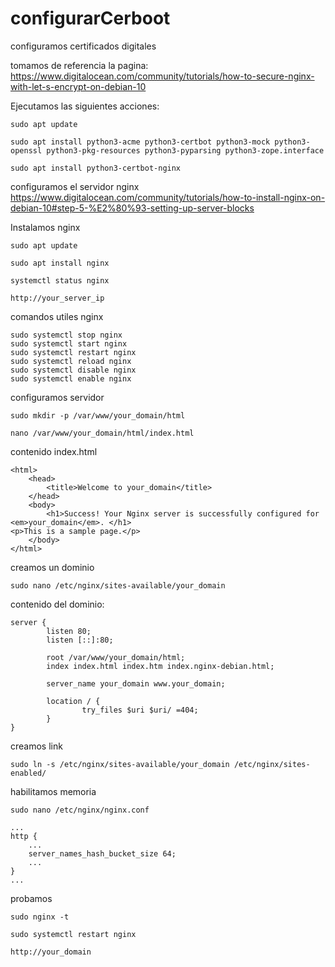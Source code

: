 # configurarCerboot
configuramos certificados digitales

tomamos de referencia la pagina:
https://www.digitalocean.com/community/tutorials/how-to-secure-nginx-with-let-s-encrypt-on-debian-10

Ejecutamos las siguientes acciones:
```
sudo apt update

sudo apt install python3-acme python3-certbot python3-mock python3-openssl python3-pkg-resources python3-pyparsing python3-zope.interface

sudo apt install python3-certbot-nginx

```

configuramos el servidor nginx
https://www.digitalocean.com/community/tutorials/how-to-install-nginx-on-debian-10#step-5-%E2%80%93-setting-up-server-blocks

Instalamos nginx
```
sudo apt update

sudo apt install nginx

systemctl status nginx

http://your_server_ip

```

comandos utiles nginx
```
sudo systemctl stop nginx
sudo systemctl start nginx
sudo systemctl restart nginx
sudo systemctl reload nginx
sudo systemctl disable nginx
sudo systemctl enable nginx

```

configuramos servidor
```
sudo mkdir -p /var/www/your_domain/html

nano /var/www/your_domain/html/index.html

```
contenido index.html

```
<html>
    <head>
        <title>Welcome to your_domain</title>
    </head>
    <body>
        <h1>Success! Your Nginx server is successfully configured for <em>your_domain</em>. </h1>
<p>This is a sample page.</p>
    </body>
</html>
```

creamos un dominio
```
sudo nano /etc/nginx/sites-available/your_domain
```

contenido del dominio:
```
server {
        listen 80;
        listen [::]:80;

        root /var/www/your_domain/html;
        index index.html index.htm index.nginx-debian.html;

        server_name your_domain www.your_domain;

        location / {
                try_files $uri $uri/ =404;
        }
}
```

creamos link
```
sudo ln -s /etc/nginx/sites-available/your_domain /etc/nginx/sites-enabled/
```

habilitamos memoria
```
sudo nano /etc/nginx/nginx.conf

...
http {
    ...
    server_names_hash_bucket_size 64;
    ...
}
...

```

probamos
```
sudo nginx -t

sudo systemctl restart nginx

http://your_domain
```

